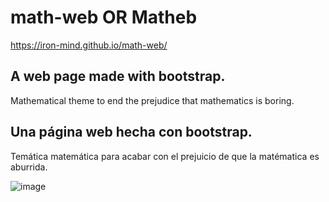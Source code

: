 # math-web OR Matheb
https://iron-mind.github.io/math-web/
## A web page made with bootstrap.
Mathematical theme to end the prejudice that mathematics is boring. 


## Una página web hecha con bootstrap. 
Temática matemática para acabar con el prejuicio de que la matématica es aburrida.

![image](https://user-images.githubusercontent.com/63685121/117696344-d0198700-b186-11eb-9959-6a7dbc089e48.png)
